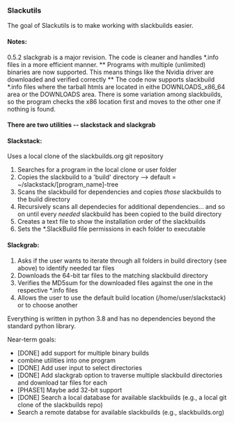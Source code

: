 ### Slackutils

The goal of Slackutils is to make working with slackbuilds easier.

#### Notes:<br />
0.5.2 slackgrab is a major revision.  The code is cleaner and handles *.info files in a more efficient manner.
** Programs with multiple (unlimited) binaries are now supported.  This means things like the Nvidia driver are downloaded and verified correctly
** The code now supports slackbuild *.info files where the tarball htmls are located in eithe DOWNLOADS_x86_64 area or the DOWNLOADS area.  There is some variation among slackbuilds, so the program checks the x86 location first and moves to the other one if nothing is found.


#### There are two utilities -- slackstack and slackgrab

#### Slackstack:<br />
Uses a local clone of the slackbuilds.org git repository <br />
1. Searches for a program in the local clone or user folder<br />
2. Copies the slackbuild to a 'build' directory --> default = ~/slackstack/[program_name]-tree<br />
3. Scans the slackbuild for dependencies and copies *those* slackbuilds to the build directory<br />
4. Recursively scans all dependecies for additional dependencies... and so on until every *needed* slackbuild has been copied to the build directory<br />
5. Creates a text file to show the installation order of the slackbuilds
6. Sets the *.SlackBuild file permissions in each folder to executable

#### Slackgrab:  
1. Asks if the user wants to iterate through all folders in build directory (see above) to identify needed tar files<br />
2. Downloads the 64-bit tar files to the matching slackbuild directory<br />
3. Verifies the MD5sum for the downloaded files against the one in the respective *.info files
4. Allows the user to use the default build location (/home/user/slackstack) or to choose another

Everything is written in python 3.8 and has no dependencies beyond the standard python library.

Near-term goals:<br />
* [DONE] add support for multiple binary builds
* combine utilities into one program
* [DONE] Add user input to select directories<br />
* [DONE] Add slackgrab option to traverse multiple slackbuild directories and download tar files for each<br />
* [PHASE1] Maybe add 32-bit support<br />
* [DONE] Search a local database for available slackbuilds (e.g., a local git clone of the slackbuilds repo)<br />
* Search a remote databse for available slackbuilds (e.g., slackbuilds.org)<br />

